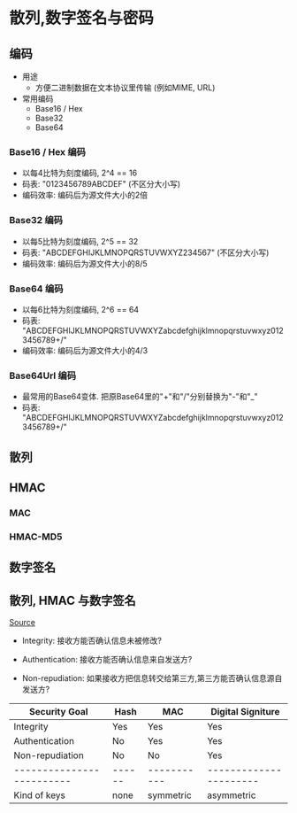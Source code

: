 # 散列,数字签名与密码

## 编码

- 用途
  - 方便二进制数据在文本协议里传输 (例如MIME, URL)
- 常用编码
  - Base16 / Hex
  - Base32
  - Base64

### Base16 / Hex 编码
  - 以每4比特为刻度编码, 2^4 == 16
  - 码表: "0123456789ABCDEF" (不区分大小写)
  - 编码效率: 编码后为源文件大小的2倍

### Base32 编码
  - 以每5比特为刻度编码, 2^5 == 32
  - 码表: "ABCDEFGHIJKLMNOPQRSTUVWXYZ234567" (不区分大小写)
  - 编码效率: 编码后为源文件大小的8/5
     
### Base64 编码
  - 以每6比特为刻度编码, 2^6 == 64
  - 码表: "ABCDEFGHIJKLMNOPQRSTUVWXYZabcdefghijklmnopqrstuvwxyz0123456789+/"
  - 编码效率: 编码后为源文件大小的4/3
     
### Base64Url 编码
 - 最常用的Base64变体. 把原Base64里的"+"和"/"分别替换为"-"和"_"
 - 码表: "ABCDEFGHIJKLMNOPQRSTUVWXYZabcdefghijklmnopqrstuvwxyz0123456789+/"
     
## 散列

## HMAC

### MAC

### HMAC-MD5

## 数字签名



## 散列, HMAC 与数字签名

[Source](https://crypto.stackexchange.com/questions/5646/what-are-the-differences-between-a-digital-signature-a-mac-and-a-hash/5647#5647)

- Integrity: 接收方能否确认信息未被修改?

- Authentication: 接收方能否确认信息来自发送方?

- Non-repudiation: 如果接收方把信息转交给第三方,第三方能否确认信息源自发送方?

| Security Goal           | Hash |    MAC    |  Digital Signiture   |
|-------------------------|------|-----------|----------------------|
| Integrity               |  Yes |    Yes    |   Yes                |
| Authentication          |  No  |    Yes    |   Yes                |
| Non-repudiation         |  No  |    No     |   Yes                |
|-------------------------|------|-----------|----------------------|
| Kind of keys            | none | symmetric | asymmetric           |